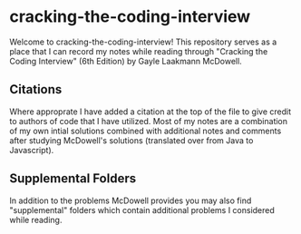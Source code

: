 # cracking-the-coding-interview

Welcome to cracking-the-coding-interview! This repository serves as a place that I can record my notes while reading through "Cracking the Coding Interview" (6th Edition) by Gayle Laakmann McDowell. 

## Citations

Where approprate I have added a citation at the top of the file to give credit to authors of code that I have utilized. Most of my notes are a combination of my own intial solutions combined with additional notes and comments after studying McDowell's solutions (translated over from Java to Javascript). 

## Supplemental Folders

In addition to the problems McDowell provides you may also find "supplemental" folders which contain additional problems I considered while reading.